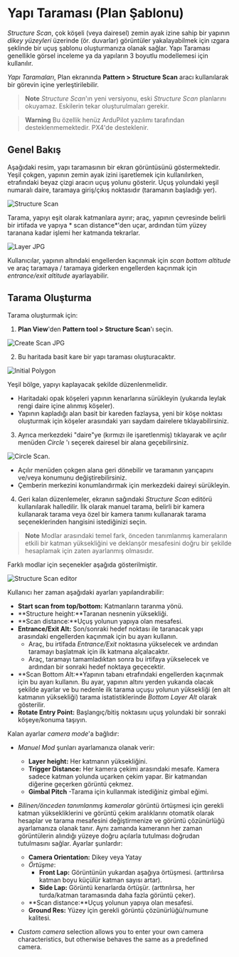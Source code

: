 # Yapı Taraması (Plan Şablonu)

*Structure Scan*, çok köşeli (veya dairesel) zemin ayak izine sahip bir yapının *dikey yüzeyleri* üzerinde (ör. duvarlar) görüntüler yakalayabilmek için ızgara şeklinde bir uçuş şablonu oluşturmanıza olanak sağlar. Yapı Taraması genellikle görsel inceleme ya da yapıların 3 boyutlu modellemesi için kullanılır.

*Yapı Taramaları*, Plan ekranında **Pattern > Structure Scan** aracı kullanılarak bir görevin içine yerleştirilebilir.

> **Note** *Structure Scan*'ın yeni versiyonu, eski *Structure Scan* planlarını okuyamaz. Eskilerin tekar oluşturulmaları gerekir.

<span></span>

> **Warning** Bu özellik henüz ArduPilot yazılımı tarafından desteklenmemektedir. PX4'de desteklenir.

## Genel Bakış

Aşağıdaki resim, yapı taramasının bir ekran görüntüsünü göstermektedir. Yeşil çokgen, yapının zemin ayak izini işaretlemek için kullanılırken, etrafındaki beyaz çizgi aracın uçuş yolunu gösterir. Uçuş yolundaki yeşil numaralı daire, taramaya giriş/çıkış noktasıdır (taramanın başladığı yer).

![Structure Scan](../../assets/plan/structure_scan_v2/StructureScan.jpg)

Tarama, yapıyı eşit olarak katmanlara ayırır; araç, yapının çevresinde belirli bir irtifada ve yapıya * scan distance*'den uçar, ardından tüm yüzey taranana kadar işlemi her katmanda tekrarlar.

![Layer JPG](../../assets/plan/structure_scan_v2/layers.jpg)

Kullanıcılar, yapının altındaki engellerden kaçınmak için *scan bottom altitude* ve araç taramaya / taramaya giderken engellerden kaçınmak için *entrance/exit altitude* ayarlayabilir.

## Tarama Oluşturma

Tarama oluşturmak için:

1. **Plan View**'den **Pattern tool > Structure Scan**'ı seçin.
  
  ![Create Scan JPG](../../assets/plan/structure_scan_v2/create_scan.jpg)

2. Bu haritada basit kare bir yapı taraması oluşturacaktır.
  
  ![Initial Polygon](../../assets/plan/structure_scan_v2/initial_polygon_scan.jpg)
  
  Yeşil bölge, yapıyı kaplayacak şekilde düzenlenmelidir.
  
  - Haritadaki opak köşeleri yapının kenarlarına sürükleyin (yukarıda leylak rengi daire içine alınmış köşeler). 
  - Yapının kapladığı alan basit bir kareden fazlaysa, yeni bir köşe noktası oluşturmak için köşeler arasındaki yarı saydam dairelere tıklayabilirsiniz.

3. Ayrıca merkezdeki "daire"ye (kırmızı ile işaretlenmiş) tıklayarak ve açılır menüden *Circle* 'ı seçerek dairesel bir alana geçebilirsiniz.
  
  ![Circle Scan](../../assets/plan/structure_scan_v2/circle_scan.jpg).
  
  - Açılır menüden çokgen alana geri dönebilir ve taramanın yarıçapını ve/veya konumunu değiştirebilirsiniz.
  - Çemberin merkezini konumlandırmak için merkezdeki daireyi sürükleyin. 

4. Geri kalan düzenlemeler, ekranın sağındaki *Structure Scan* editörü kullanılarak halledilir. İlk olarak manuel tarama, belirli bir kamera kullanarak tarama veya özel bir kamera tanımı kullanarak tarama seçeneklerinden hangisini istediğinizi seçin.
  
  > **Note** Modlar arasındaki temel fark, önceden tanımlanmış kameraların etkili bir katman yüksekliğini ve deklanşör mesafesini doğru bir şekilde hesaplamak için zaten ayarlanmış olmasıdır.
  
  Farklı modlar için seçenekler aşağıda gösterilmiştir.
  
  ![Structure Scan editor](../../assets/plan/structure_scan_v2/editor_options.jpg)

Kullanıcı her zaman aşağıdaki ayarları yapılandırabilir:

- **Start scan from top/bottom:** Katmanların taranma yönü.
- **Structure height:**Taranan nesnenin yüksekliği.
- **Scan distance:**Uçuş yolunun yapıya olan mesafesi.
- **Entrance/Exit Alt:** Son/sonraki hedef noktası ile taranacak yapı arasındaki engellerden kaçınmak için bu ayarı kullanın. 
  - Araç, bu irtifada *Entrance/Exit* noktasına yükselecek ve ardından taramayı başlatmak için ilk katmana alçalacaktır. 
  - Araç, taramayı tamamladıktan sonra bu irtifaya yükselecek ve ardından bir sonraki hedef noktaya geçecektir.
- **Scan Bottom Alt:**Yapının tabanı etrafındaki engellerden kaçınmak için bu ayarı kullanın. Bu ayar, yapının altını yerden yukarıda olacak şekilde ayarlar ve bu nedenle ilk tarama uçuşu yolunun yüksekliği (en alt katmanın yüksekliği) tarama istatistiklerinde *Bottom Layer Alt* olarak gösterilir.
- **Rotate Entry Point:** Başlangıç/bitiş noktasını uçuş yolundaki bir sonraki köşeye/konuma taşıyın.

Kalan ayarlar *camera mode*'a bağlıdır:

- *Manuel Mod* şunları ayarlamanıza olanak verir: 
  - **Layer height:** Her katmanın yüksekliğini.
  - **Trigger Distance:** Her kamera çekimi arasındaki mesafe. Kamera sadece katman yolunda uçarken çekim yapar. Bir katmandan diğerine geçerken görüntü çekmez.
  - **Gimbal Pitch** -Tarama için kullanmak istediğiniz gimbal eğimi.

- *Bilinen/önceden tanımlanmış kameralar* görüntü örtüşmesi için gerekli katman yüksekliklerini ve görüntü çekim aralıklarını otomatik olarak hesaplar ve tarama mesafesini değiştirmenize ve görüntü çözünürlüğü ayarlamanıza olanak tanır. Aynı zamanda kameranın her zaman görüntülerin alındığı yüzeye doğru açılarla tutulması doğrudan tutulmasını sağlar. Ayarlar şunlardır:
  
  - **Camera Orientation:** Dikey veya Yatay
  - *Örtüşme*: 
    - **Front Lap:** Görüntünün yukardan aşağıya örtüşmesi. (arttırılırsa katman boyu küçülür katman sayısı artar).
    - **Side Lap:** Görüntü kenarlarda örtüşür. (arttırılırsa, her turda/katman taramasında daha fazla görüntü çeker).
  - **Scan distance:**Uçuş yolunun yapıya olan mesafesi.
  - **Ground Res:** Yüzey için gerekli görüntü çözünürlüğü/numune kalitesi.

- *Custom camera* selection allows you to enter your own camera characteristics, but otherwise behaves the same as a predefined camera.